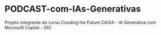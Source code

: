 # PODCAST-com-IAs-Generativas
Projeto integrante do curso Conding the Future CAIXA - IA Generativa com Microsoft Copilot - DIO
